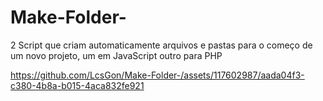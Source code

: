 # Make-Folder-
2 Script que criam automaticamente arquivos e pastas para o começo de um novo projeto,  um em JavaScript outro para PHP 


https://github.com/LcsGon/Make-Folder-/assets/117602987/aada04f3-c380-4b8a-b015-4aca832fe921


